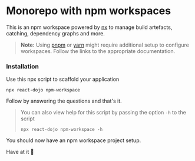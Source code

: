 # Monorepo with npm workspaces

This is an npm workspace powered by [nx](https://duckduckgo.com) to manage build artefacts, catching, dependency graphs and more.

> **Note:** Using [pnpm](https://pnpm.io/pnpm-workspace_yaml) or [yarn](https://yarnpkg.com/features/workspaces) might require additional setup to configure workspaces. Follow the links to the appropriate documentation.

### Installation

Use this npx script to scaffold your application

```
npx react-dojo npm-workspace
```

Follow by answering the questions and that's it.

> You can also view help for this script by passing the option `-h` to the script
>
> ```
> npx react-dojo npm-workspace -h
> ```

You should now have an npm workspace project setup.

Have at it 🤙
